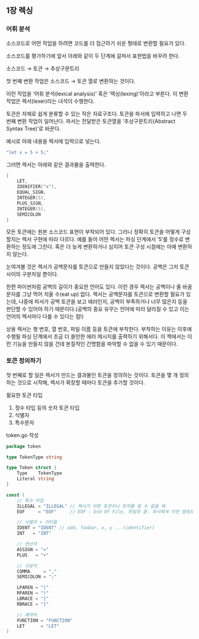 ## 1장 렉싱

### 어휘 분석

소스코드로 어떤 작업을 하려면 코드를 더 접근하기 쉬운 형태로 변환할 필요가 있다.

소스코드를 평가하기에 앞서 아래와 같이 두 단계에 걸쳐서 표현법을 바꾸려 한다.

소스코드 → 토큰 → 추상구문트리

첫 번째 변환 작업은 소스코드 → 토큰 열로 변환하는 것이다.

이런 작업을 ‘어휘 분석(lexical analysis)’ 혹은 ‘렉싱(lexing)’이라고 부른다. 이 변환 작업은 렉서(lexer)라는 녀석이 수행한다. 

토큰은 자체로 쉽게 분류할 수 있는 작은 자료구조다. 토큰을 파서에 입력하고 나면 두 번째 변환 작업이 일어난다. 파서는 전달받은 토큰열을 ‘추상구문트리(Abstract Syntax Tree)’로 바꾼다.

예시로 아래 내용을 렉서에 입력으로 넣는다.

```go
"let x = 5 + 5;"
```

그러면 렉서는 아래와 같은 결과물을 출력한다.

```go
[
	LET,
	IDENIFIER("x"),
	EQUAL_SIGN,
	INTEGER(5),
	PLUS_SIGN,
	INTEGER(5),
	SEMICOLON
]
```

모든 토큰에는 원본 소스코드 표현이 부착되어 있다. 그러나 정확히 토큰을 어떻게 구성할지는 렉서 구현에 따라 다르다. 예를 들어 어떤 렉서는 파싱 단계에서 ‘5’를 정수로 변환하는 정도에 그친다. 혹은 더 늦게 변환하거나 심지어 토큰 구성 시점에는 아예 변환하지 않는다.

눈여겨볼 것은 렉서가 공백문자를 토큰으로 만들지 않았다는 것이다. 공백은 그저 토큰 사이의 구분자일 뿐이다.

한편 파이썬처럼 공백의 길이가 중요한 언어도 있다. 이런 경우 렉서는 공백이나 줄 바꿈 문자를 그냥 먹어 치울 수(eat up) 없다. 렉서는 공백문자를 토큰으로 변환할 필요가 있는데, 나중에 파서가 공백 토큰을 보고 에러인지, 공백이 부족하거나 너무 많은지 등을 판단할 수 있어야 하기 때문이다.(공백의 중요 유무는 언어에 따라 달라질 수 있고 이는 언어의 렉서마다 다를 수 있다는 점!)

상용 렉서는 행 번호, 열 번호, 파일 이름 등을 토큰에 부착한다. 부착하는 이유는 이후에 수행될 파싱 단계에서 조금 더 쓸만한 에러 메시지를 출력하기 위해서다. 이 책에서는 이런 기능을 만들지 않을 건데 본질적인 간명함을 파악할 수 없을 수 있기 때문이다.

### 토큰 정의하기

첫 번째로 할 일은 렉서가 만드는 결과물인 토큰을 정의하는 것이다. 토큰을 몇 개 정의하는 것으로 시작해, 렉서가 확장할 때마다 토큰을 추가할 것이다.

필요한 토큰 타입

1. 정수 타입 등의 숫자 토큰 타입
2. 식별자
3. 특수문자

token.go 작성

```go
package token

type TokenType string

type Token struct {
	Type    TokenType
	Literal string
}

const (
	// 특수 타입
	ILLEGAL = "ILLEGAL" // 렉서가 어떤 토큰이나 문자를 알 수 없을 때
	EOF     = "EOF"     // EOF : End Of File, 파일의 끝. 파서에게 이만 멈춰도 좋다~라고 얘기하는 용도.

	// 식별자 + 리터럴
	IDENT = "IDENT" // add, foobar, x, y ...(identifier)
	INT   = "INT"

	// 연산자
	ASSIGN = "="
	PLUS   = "+"

	// 구분자
	COMMA     = ","
	SEMICOLON = ";"

	LPAREN = "("
	RPAREN = ")"
	LBRACE = "{"
	RBRACE = "}"

	// 예약어
	FUNCTION = "FUNCTION"
	LET      = "LET"
)
```